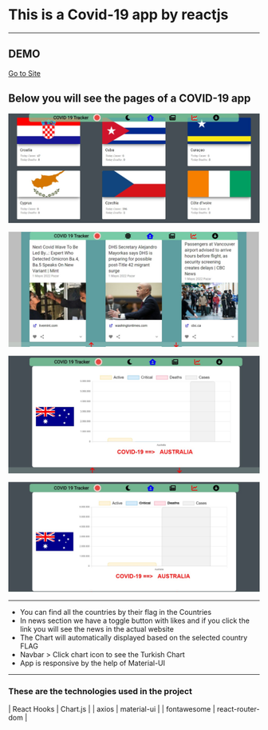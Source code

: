 # This is a Covid-19 app by reactjs
---

## DEMO

[Go to Site](https://covid19-reactt.netlify.app/ "COVID-19 App")

## Below you will see the pages of a COVID-19 app

![alt text](https://github.com/barisdevjs/covid19--react/blob/main/src/screenshots/screenshot1.jpg)

![alt text](https://github.com/barisdevjs/covid19--react/blob/main/src/screenshots/screenshot2.jpg)

![alt text](https://github.com/barisdevjs/covid19--react/blob/main/src/screenshots/screenshot3.jpg)

![alt text](https://github.com/barisdevjs/covid19--react/blob/main/src/screenshots/screenshot4.jpg)

---

- You can find all the countries by their flag in the Countries
- In news section we have a toggle button with likes and if you click the link you will see the news in the actual website
- The Chart will automatically displayed based on the selected country FLAG
- Navbar > Click chart icon to see the Turkish Chart
- App is responsive by the help of Material-UI
---

### These are the technologies used in the project

| React Hooks | Chart.js |
| axios  | material-ui |
| fontawesome | react-router-dom |
